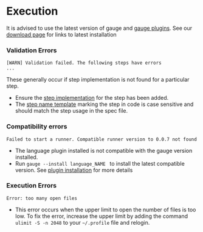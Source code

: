 # Execution

It is advised to use the latest version of gauge and [gauge plugins](../plugins/README.md). See our [download page](http://getgauge.io/get-started/index.html) for links to latest installation

### Validation Errors
````
[WARN] Validation failed. The following steps have errors
...

````
These generally occur if step implementation is not found for a particular step.
* Ensure the [step implementation](../language_features/step_implementations.md) for the step has been added.
* The [step name template](../ide_support/features.md#step-name-template) marking the step in code is case sensitive and should match the step usage in the spec file.


### Compatibility errors
````
Failed to start a runner. Compatible runner version to 0.0.7 not found
````
* The language plugin installed is not compatible with the gauge version installed.
* Run ```gauge --install language_NAME ``` to install the latest compatible version. See [plugin installation](../Installations/install_language_runners.md) for more details


### Execution Errors
```
Error: too many open files
```
* This error occurs when the upper limit to open the number of files is too low. To fix the error, increase the upper limit by adding the command `ulimit -S -n 2048` to your `~/.profile` file and relogin.
